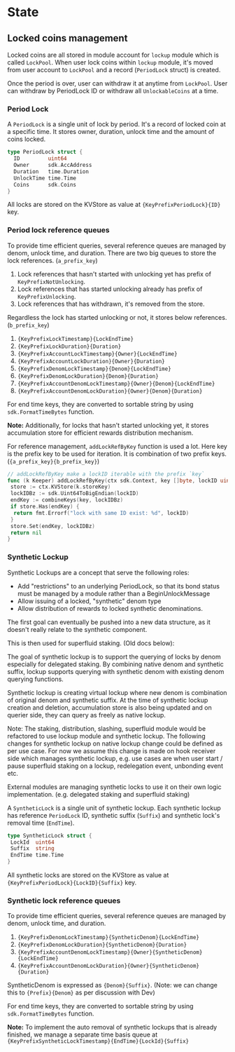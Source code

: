 <!--
order: 2
-->

# State

## Locked coins management

Locked coins are all stored in module account for `lockup` module which is called `LockPool`.
When user lock coins within `lockup` module, it's moved from user account to `LockPool` and a record (`PeriodLock` struct) is created.

Once the period is over, user can withdraw it at anytime from `LockPool`.
User can withdraw by PeriodLock ID or withdraw all `UnlockableCoins` at a time.

### Period Lock

A `PeriodLock` is a single unit of lock by period. It's a record of locked coin at a specific time.
It stores owner, duration, unlock time and the amount of coins locked.

```go
type PeriodLock struct {
  ID         uint64
  Owner      sdk.AccAddress
  Duration   time.Duration
  UnlockTime time.Time
  Coins      sdk.Coins
}
```

All locks are stored on the KVStore as value at `{KeyPrefixPeriodLock}{ID}` key.

### Period lock reference queues

To provide time efficient queries, several reference queues are managed by denom, unlock time, and duration.
There are two big queues to store the lock references. (`a_prefix_key`)

1. Lock references that hasn't started with unlocking yet has prefix of `KeyPrefixNotUnlocking`.
2. Lock references that has started unlocking already has prefix of `KeyPrefixUnlocking`.
3. Lock references that has withdrawn, it's removed from the store.

Regardless the lock has started unlocking or not, it stores below references. (`b_prefix_key`)

1. `{KeyPrefixLockTimestamp}{LockEndTime}`
2. `{KeyPrefixLockDuration}{Duration}`
3. `{KeyPrefixAccountLockTimestamp}{Owner}{LockEndTime}`
4. `{KeyPrefixAccountLockDuration}{Owner}{Duration}`
5. `{KeyPrefixDenomLockTimestamp}{Denom}{LockEndTime}`
6. `{KeyPrefixDenomLockDuration}{Denom}{Duration}`
7. `{KeyPrefixAccountDenomLockTimestamp}{Owner}{Denom}{LockEndTime}`
8. `{KeyPrefixAccountDenomLockDuration}{Owner}{Denom}{Duration}`

For end time keys, they are converted to sortable string by using `sdk.FormatTimeBytes` function.

**Note:**
Additionally, for locks that hasn't started unlocking yet, it stores accumulation store for efficient rewards distribution mechanism.

For reference management, `addLockRefByKey` function is used a lot.
Here key is the prefix key to be used for iteration. It is combination of two prefix keys.(`{a_prefix_key}{b_prefix_key}`)

```go
// addLockRefByKey make a lockID iterable with the prefix `key`
func (k Keeper) addLockRefByKey(ctx sdk.Context, key []byte, lockID uint64) error {
 store := ctx.KVStore(k.storeKey)
 lockIDBz := sdk.Uint64ToBigEndian(lockID)
 endKey := combineKeys(key, lockIDBz)
 if store.Has(endKey) {
  return fmt.Errorf("lock with same ID exist: %d", lockID)
 }
 store.Set(endKey, lockIDBz)
 return nil
}
```

### Synthetic Lockup

Synthetic Lockups are a concept that serve the following roles:

* Add "restrictions" to an underlying PeriodLock, so that its bond status must be managed by a module rather than a BeginUnlockMessage
* Allow issuing of a locked, "synthetic" denom type
* Allow distribution of rewards to locked synthetic denominations.

The first goal can eventually be pushed into a new data structure, as it doesn't really relate to the synthetic component.

This is then used for superfluid staking. (Old docs below):

The goal of synthetic lockup is to support the querying of locks by denom especially for delegated staking. By combining native denom and synthetic suffix, lockup supports querying with synthetic denom with existing denom querying functions.

Synthetic lockup is creating virtual lockup where new denom is combination of original denom and synthetic suffix.
At the time of synthetic lockup creation and deletion, accumulation store is also being updated and on querier side, they can query as freely as native lockup.

Note: The staking, distribution, slashing, superfluid module would be refactored to use lockup module and synthetic lockup.
The following changes for synthetic lockup on native lockup change could be defined as per use case. For now we assume this change is made on hook receiver side which manages synthetic lockup, e.g. use cases are when user start / pause superfluid staking on a lockup, redelegation event, unbonding event etc.

External modules are managing synthetic locks to use it on their own logic implementation. (e.g. delegated staking and superfluid staking)

A `SyntheticLock` is a single unit of synthetic lockup. Each synthetic lockup has reference `PeriodLock` ID, synthetic suffix (`Suffix`) and synthetic lock's removal time (`EndTime`).

```go
type SyntheticLock struct {
 LockId  uint64
 Suffix  string
 EndTime time.Time
}
```

All synthetic locks are stored on the KVStore as value at `{KeyPrefixPeriodLock}{LockID}{Suffix}` key.

### Synthetic lock reference queues

To provide time efficient queries, several reference queues are managed by denom, unlock time, and duration.

1. `{KeyPrefixDenomLockTimestamp}{SyntheticDenom}{LockEndTime}`
2. `{KeyPrefixDenomLockDuration}{SyntheticDenom}{Duration}`
3. `{KeyPrefixAccountDenomLockTimestamp}{Owner}{SyntheticDenom}{LockEndTime}`
4. `{KeyPrefixAccountDenomLockDuration}{Owner}{SyntheticDenom}{Duration}`

SyntheticDenom is expressed as `{Denom}{Suffix}`. (Note: we can change this to `{Prefix}{Denom}` as per discussion with Dev)

For end time keys, they are converted to sortable string by using `sdk.FormatTimeBytes` function.

**Note:**
To implement the auto removal of synthetic lockups that is already finished, we manage a separate time basis queue at
`{KeyPrefixSyntheticLockTimestamp}{EndTime}{LockId}{Suffix}`
